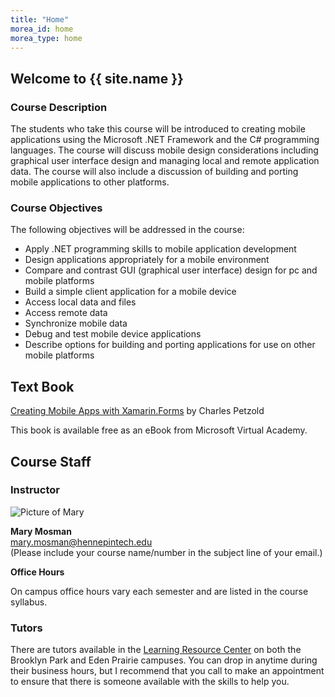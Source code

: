 ```yaml
---
title: "Home"
morea_id: home
morea_type: home
---
```


## Welcome to {{ site.name }}

### Course Description
The students who take this course will be introduced to creating mobile applications using the Microsoft .NET Framework and the C# programming languages. The course will discuss mobile design considerations including graphical user interface design and managing local and remote application data. The course will also include a discussion of building and porting mobile applications to other platforms.

### Course Objectives
The following objectives will be addressed in the course:

- Apply .NET programming skills to mobile application development
- Design applications appropriately for a mobile environment
- Compare and contrast GUI (graphical user interface) design for pc and mobile platforms
- Build a simple client application for a mobile device
- Access local data and files
- Access remote data
- Synchronize mobile data
- Debug and test mobile device applications
- Describe options for building and porting applications for use on other mobile platforms

## Text Book
[Creating Mobile Apps with Xamarin.Forms](https://developer.xamarin.com/guides/xamarin-forms/creating-mobile-apps-xamarin-forms/) by Charles Petzold

This book is available free as an eBook from Microsoft Virtual Academy.

## Course Staff

### Instructor
<div class="row" >
<div class="col-xs-4 col-md-2">
  <img src="https://avatars3.githubusercontent.com/u/5143491" class="img-responsive" alt="Picture of Mary">
</div>
<div class="col-xs-8 col-md-10">
  <p><b>Mary Mosman</b> <br>
  <a href="mailto:mary.mosman@hennepintech.edu">mary.mosman@hennepintech.edu</a><br>  
  (Please include your course name/number in the subject line of your email.)
  </p>
  <b>Office Hours</b>
  <p>On campus office hours vary each semester and are listed in the course syllabus.</p>
</div>
</div>

### Tutors
There are tutors available in the [Learning Resource Center](https://www.hennepintech.edu/current/pages/259) on both the Brooklyn Park and Eden Prairie campuses.  You can drop in anytime during their business hours, but I recommend that you call to make an appointment to ensure that there is someone available with the skills to help you.
